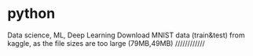 # python
Data science, ML, Deep Learning 
Download MNIST data (train&test) from kaggle, as the file sizes are too large (79MB,49MB)
////////////
